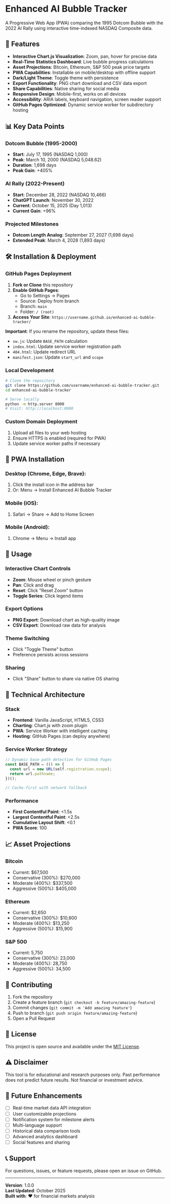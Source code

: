# Enhanced AI Bubble Tracker

A Progressive Web App (PWA) comparing the 1995 Dotcom Bubble with the 2022 AI Rally using interactive time-indexed NASDAQ Composite data.

## 🚀 Features

- **Interactive Chart.js Visualization**: Zoom, pan, hover for precise data
- **Real-Time Statistics Dashboard**: Live bubble progress calculations
- **Asset Projections**: Bitcoin, Ethereum, S&P 500 peak price targets
- **PWA Capabilities**: Installable on mobile/desktop with offline support
- **Dark/Light Theme**: Toggle theme with persistence
- **Export Functionality**: PNG chart download and CSV data export
- **Share Capabilities**: Native sharing for social media
- **Responsive Design**: Mobile-first, works on all devices
- **Accessibility**: ARIA labels, keyboard navigation, screen reader support
- **GitHub Pages Optimized**: Dynamic service worker for subdirectory hosting

## 📊 Key Data Points

### Dotcom Bubble (1995-2000)
- **Start**: July 17, 1995 (NASDAQ 1,000)
- **Peak**: March 10, 2000 (NASDAQ 5,048.62)
- **Duration**: 1,698 days
- **Peak Gain**: +405%

### AI Rally (2022-Present)
- **Start**: December 28, 2022 (NASDAQ 10,466)
- **ChatGPT Launch**: November 30, 2022
- **Current**: October 15, 2025 (Day 1,013)
- **Current Gain**: +96%

### Projected Milestones
- **Dotcom Length Analog**: September 27, 2027 (1,698 days)
- **Extended Peak**: March 4, 2028 (1,893 days)

## 🛠️ Installation & Deployment

### GitHub Pages Deployment

1. **Fork or Clone** this repository
2. **Enable GitHub Pages**:
   - Go to Settings → Pages
   - Source: Deploy from branch
   - Branch: `main`
   - Folder: `/ (root)`
3. **Access Your Site**: `https://username.github.io/enhanced-ai-bubble-tracker/`

**Important**: If you rename the repository, update these files:
- `sw.js`: Update `BASE_PATH` calculation
- `index.html`: Update service worker registration path
- `404.html`: Update redirect URL
- `manifest.json`: Update `start_url` and `scope`

### Local Development

```bash
# Clone the repository
git clone https://github.com/username/enhanced-ai-bubble-tracker.git
cd enhanced-ai-bubble-tracker

# Serve locally
python -m http.server 8000
# Visit: http://localhost:8000
```

### Custom Domain Deployment

1. Upload all files to your web hosting
2. Ensure HTTPS is enabled (required for PWA)
3. Update service worker paths if necessary

## 📱 PWA Installation

### Desktop (Chrome, Edge, Brave):
1. Click the install icon in the address bar
2. Or: Menu → Install Enhanced AI Bubble Tracker

### Mobile (iOS):
1. Safari → Share → Add to Home Screen

### Mobile (Android):
1. Chrome → Menu → Install app

## 🎨 Usage

### Interactive Chart Controls
- **Zoom**: Mouse wheel or pinch gesture
- **Pan**: Click and drag
- **Reset**: Click "Reset Zoom" button
- **Toggle Series**: Click legend items

### Export Options
- **PNG Export**: Download chart as high-quality image
- **CSV Export**: Download raw data for analysis

### Theme Switching
- Click "Toggle Theme" button
- Preference persists across sessions

### Sharing
- Click "Share" button to share via native OS sharing

## 🔧 Technical Architecture

### Stack
- **Frontend**: Vanilla JavaScript, HTML5, CSS3
- **Charting**: Chart.js with zoom plugin
- **PWA**: Service Worker with intelligent caching
- **Hosting**: GitHub Pages (can deploy anywhere)

### Service Worker Strategy
```javascript
// Dynamic base path detection for GitHub Pages
const BASE_PATH = (() => {
  const url = new URL(self.registration.scope);
  return url.pathname;
})();

// Cache-first with network fallback
```

### Performance
- **First Contentful Paint**: <1.5s
- **Largest Contentful Paint**: <2.5s
- **Cumulative Layout Shift**: <0.1
- **PWA Score**: 100

## 📈 Asset Projections

### Bitcoin
- Current: $67,500
- Conservative (300%): $270,000
- Moderate (400%): $337,500
- Aggressive (500%): $405,000

### Ethereum
- Current: $2,650
- Conservative (300%): $10,600
- Moderate (400%): $13,250
- Aggressive (500%): $15,900

### S&P 500
- Current: 5,750
- Conservative (300%): 23,000
- Moderate (400%): 28,750
- Aggressive (500%): 34,500

## 🤝 Contributing

1. Fork the repository
2. Create a feature branch (`git checkout -b feature/amazing-feature`)
3. Commit changes (`git commit -m 'Add amazing feature'`)
4. Push to branch (`git push origin feature/amazing-feature`)
5. Open a Pull Request

## 📄 License

This project is open source and available under the [MIT License](LICENSE).

## ⚠️ Disclaimer

This tool is for educational and research purposes only. Past performance does not predict future results. Not financial or investment advice.

## 🔮 Future Enhancements

- [ ] Real-time market data API integration
- [ ] User customizable projections
- [ ] Notification system for milestone alerts
- [ ] Multi-language support
- [ ] Historical data comparison tools
- [ ] Advanced analytics dashboard
- [ ] Social features and sharing

## 📞 Support

For questions, issues, or feature requests, please open an issue on GitHub.

---

**Version**: 1.0.0  
**Last Updated**: October 2025  
**Built with**: ❤️ for financial markets analysis
